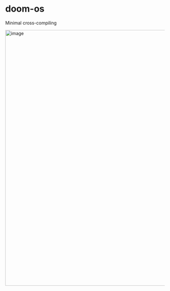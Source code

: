 # doom-os

Minimal cross-compiling

<img width="1002" height="807" alt="image" src="https://github.com/user-attachments/assets/ba7c8b3f-284e-426c-9c1d-daf8f4a513cc" />

